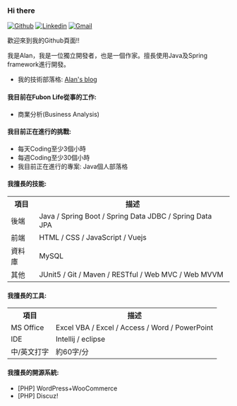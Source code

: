 ### Hi there

[![Github](https://img.shields.io/badge/-Github-000?style=flat&logo=Github&logoColor=white)](https://github.com/twcch)
[![Linkedin](https://img.shields.io/badge/-LinkedIn-blue?style=flat&logo=Linkedin&logoColor=white)](https://www.linkedin.com/in/twcch/)
[![Gmail](https://img.shields.io/badge/-Gmail-c14438?style=flat&logo=Gmail&logoColor=white)](mailto:twcch1218@gmail.com)

歡迎來到我的Github頁面!!

我是Alan，我是一位獨立開發者，也是一個作家。擅長使用Java及Spring framework進行開發。

* 我的技術部落格: [Alan's blog](https://twcch.github.io/)

#### 我目前在Fubon Life從事的工作:

* 商業分析(Business Analysis)

#### 我目前正在進行的挑戰:

* 每天Coding至少3個小時
* 每週Coding至少30個小時
* 我目前正在進行的專案: Java個人部落格

#### 我擅長的技能:

<div class="table-container">
  <table>
    <tr><th>項目</th><th>描述</th>
    <tr><td>後端</td><td>Java / Spring Boot / Spring Data JDBC / Spring Data JPA</td>
    <tr><td>前端</td><td>HTML / CSS / JavaScript / Vuejs</td>
    <tr><td>資料庫</td><td>MySQL</td>
    <tr><td>其他</td><td>JUnit5 / Git / Maven / RESTful / Web MVC / Web MVVM</td>
  </table>
</div>

#### 我擅長的工具:

<div class="table-container">
  <table>
    <tr><th>項目</th><th>描述</th>
    <tr><td>MS Office</td><td>Excel VBA / Excel / Access / Word / PowerPoint</td>
    <tr><td>IDE</td><td>Intellij / eclipse</td>
    <tr><td>中/英文打字</td><td>約60字/分</td>
  </table>
</div>

#### 我擅長的開源系統:

* [PHP] WordPress+WooCommerce
* [PHP] Discuz!

